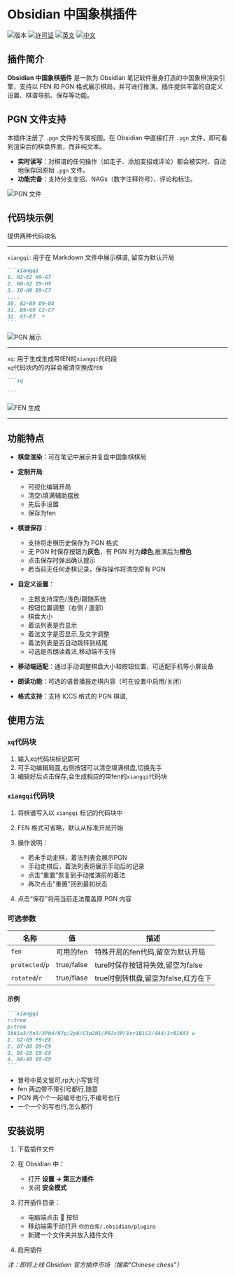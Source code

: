 # Obsidian 中国象棋插件

![版本](https://img.shields.io/badge/版本-2.0.0-blue.svg)
[![许可证](https://img.shields.io/badge/许可证-MIT-green.svg)](./LICENSE)
[![英文](https://img.shields.io/badge/语言-英文-blue)](./README.en.MDMD)
[![中文](https://img.shields.io/badge/语言-简体中文-green)](./README.MD)

## 插件简介

**Obsidian 中国象棋插件** 是一款为 Obsidian 笔记软件量身打造的中国象棋渲染引擎，支持以 FEN 和 PGN 格式展示棋局，并可进行推演。插件提供丰富的自定义设置、棋谱导航、保存等功能。

## PGN 文件支持

本插件注册了 `.pgn` 文件的专属视图。在 Obsidian 中直接打开 `.pgn` 文件，即可看到渲染后的棋盘界面，而非纯文本。

- **实时读写**：对棋谱的任何操作（如走子、添加变招或评论）都会被实时、自动地保存回原始 `.pgn` 文件。
- **功能完备**：支持分支变招、NAGs（数字注释符号）、评论和标注。

![PGN 文件](./IMAGE/PGN文件.png)

## 代码块示例
提供两种代码块名

---

`xiangqi`: 用于在 Markdown 文件中展示棋谱, 留空为默认开局

````markdown
```xiangqi
1. H2-E2 H9-G7
2. H0-G2 I9-H9
3. I0-H0 B9-C7
....
30. B2-B9 D9-D8
31. B9-G9 C2-C7
32. G7-E7  *
```
````

![PGN 展示](./IMAGE/PGN测试.png)

---

`xq`: 用于生成生成带fEN的`xiangqi`代码段  
`xq`代码块内的内容会被清空换成`FEN`

````markdown
```xq

```
````

![FEN 生成](./IMAGE/FEN生成.png)

---

## 功能特点

- **棋盘渲染**：可在笔记中展示并复盘中国象棋棋局
- **定制开局**:
    - 可视化编辑开局
    - 清空\填满辅助摆放
    - 先后手设置
    - 保存为fen
- **棋谱保存**：
    - 支持将走棋历史保存为 PGN 格式
    - 无 PGN 时保存按钮为**灰色**，有 PGN 时为**绿色**,推演后为**橙色**
    - 点击保存时弹出确认提示
    - 若当前无任何走棋记录，保存操作将清空原有 PGN
- **自定义设置**：

    - 主题支持深色/浅色/跟随系统
    - 按钮位置调整（右侧 / 底部）
    - 棋盘大小
    - 着法列表是否显示
    - 着法文字是否显示,及文字调整
    - 着法列表是否自动跳转到结尾
    - 可选是否朗读着法,移动端不支持

- **移动端适配**：通过手动调整棋盘大小和按钮位置，可适配手机等小屏设备
- **朗读功能**：可选的语音播报走棋内容（可在设置中启用/关闭）
- **格式支持**：支持 ICCS 格式的 PGN 棋谱,

## 使用方法

### `xq`代码块

1. 输入xq代码块标记即可
2. 可手动编辑局面,右侧按钮可以清空填满棋盘,切换先手
3. 编辑好后点击保存,会生成相应的带fen的`xiangqi`代码块

### `xiangqi`代码块

1. 将棋谱写入以 `xiangqi` 标记的代码块中
2. FEN 格式可省略，默认从标准开局开始
3. 操作说明：

    - 若未手动走棋，着法列表会展示PGN
    - 手动走棋后，着法列表将展示手动后的记录
    - 点击“重置”恢复到手动推演前的着法
    - 再次点击"重置"回到最初状态

4. 点击“保存”将用当前走法覆盖原 PGN 内容

### 可选参数

| 名称            | 值         | 描述                                |
| --------------- | ---------- | ----------------------------------- |
| `fen`           | 可用的fen  | 特殊开局的fen代码,留空为默认开局    |
| `protected`/`p` | true/false | ture时保存按钮将失效,留空为false    |
| `rotated`/`r`   | true/flase | true时倒转棋盘,留空为false,红方在下 |

#### 示例

````markdown
```xiangqi
r:true
p:true
2bk1a3/5n3/3Pb4/R7p/2p6/C3p2N1/PR2c3P/1nr1B1C2/4A4/1rB1KA3 w
1. G2-G9 F9-E8
2. D7-D8 D9-E9
3. D8-E8 E9-E8
4. A6-A8 E8-E9
```
````

- 冒号中英文皆可,rp大小写皆可
- fen 两边带不带引号都行,随意
- PGN 两个个一起编号也行,不编号也行
- 一个一个的写也行,怎么都行

## 安装说明

1. 下载插件文件
2. 在 Obsidian 中：

    - 打开 **设置 → 第三方插件**
    - 关闭 **安全模式**

3. 打开插件目录：

    - 电脑端点击 📂 按钮
    - 移动端需手动打开 `你的仓库/.obsidian/plugins`
    - 新建一个文件夹并放入插件文件

4. 启用插件

_注：即将上线 Obsidian 官方插件市场（搜索“Chinese chess”）_
